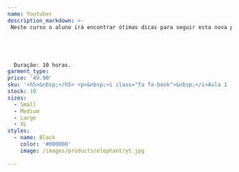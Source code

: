 ```yaml
---
name: Youtuber
description_markdown: >-
 Neste curso o aluno irá encontrar ótimas dicas para seguir esta nova profissão que está crescendo cada vez mais. Aprendendo desde a funcionalidade da plataforma Youtube, criar e administrar um canal, criar sua identidade visual, visualizando ótimos exemplos do que é certo e errado a fazer, concluindo o curso como um verdadeiro Youtuber.





  Duração: 10 horas.
garment_type:
price: '49.90'
sku: '<h5>&nbsp;</h5> <p>&nbsp;<i class="fa fa-book">&nbsp;</i>Aula 1 - Introdução ao Youtube</p> <p>&nbsp;<i class="fa fa-book">&nbsp;</i>Aula 2 - Inscrevendo-se em um Canal</p> <p>&nbsp;<i class="fa fa-book">&nbsp;</i>Aula 3 - YouTuber</p> <p>&nbsp;<i class="fa fa-book">&nbsp;</i>Aula 4 - Adicionando a Descrição do Canal</p> <p>&nbsp;<i class="fa fa-book">&nbsp;</i>Aula 5 - Banner</p> <p>&nbsp;<i class="fa fa-book">&nbsp;</i>Aula 6 - Produção</p> <p>&nbsp;<i class="fa fa-book">&nbsp;</i>Aula 7 - Equipamentos de Gravação</p> <p>&nbsp;<i class="fa fa-book">&nbsp;</i>Aula 8 - Equipamentos de Áudio</p> <p>&nbsp;<i class="fa fa-book">&nbsp;</i>Aula 9 - Ângulos e PLanos para a Gravação</p> <p>&nbsp;<i class="fa fa-book">&nbsp;</i>Aula 10 - Pós-Produção</p> <p>&nbsp;<i class="fa fa-book">&nbsp;</i>Aula 11 - Dicas para a Edição do Vídeo no Adobe Premiere</p> <p>&nbsp;<i class="fa fa-book">&nbsp;</i>Aula 12 - Upload do Vídeo</p> <p>&nbsp;<i class="fa fa-book">&nbsp;</i>Aula 13 - Miniatura (Thumbnail)</p> <p>&nbsp;<i class="fa fa-book">&nbsp;</i>Aula 14 - Tela Final</p> <p>&nbsp;<i class="fa fa-book">&nbsp;</i>Aula 15 - Transmissão ao Vivo</p> <p>&nbsp;<i class="fa fa-book">&nbsp;</i>Aula 16 - Divulgação com Dinheiro</p> <p>&nbsp;<i class="fa fa-book">&nbsp;</i>Aula 17 - Módulo de Boas-Vindas</p> <p>&nbsp;<i class="fa fa-book">&nbsp;</i>Aula 18 - Ganhar Dinheiro no YouTube</p> <p>&nbsp;<i class="fa fa-book">&nbsp;</i>Aula 19 - Direitos Autorais</p> <p>&nbsp;<i class="fa fa-book">&nbsp;</i>Aula 20 - Revisão</p>'
stock: 10
sizes:
  - Small
  - Medium
  - Large
  - XL
styles:
  - name: Black
    color: '#000000'
    image: /images/products/elephant/yt.jpg
  
---
```

